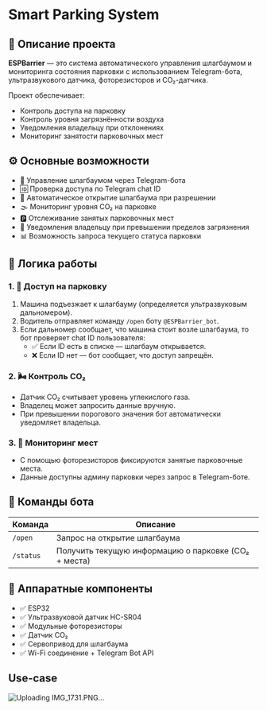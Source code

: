 # Smart Parking System
## 📌 Описание проекта

**ESPBarrier** — это система автоматического управления шлагбаумом и мониторинга состояния парковки с использованием Telegram-бота, ультразвукового датчика, фоторезисторов и CO₂-датчика. 



Проект обеспечивает:

- Контроль доступа на парковку
- Контроль уровня загрязнённости воздуха
- Уведомления владельцу при отклонениях
- Мониторинг занятости парковочных мест



## ⚙️ Основные возможности

- 🔐 Управление шлагбаумом через Telegram-бота
- 🆔 Проверка доступа по Telegram chat ID
- 🚗 Автоматическое открытие шлагбаума при разрешении
- 🌫 Мониторинг уровня CO₂ на парковке
- 🅿️ Отслеживание занятых парковочных мест
- 📩 Уведомления владельцу при превышении пределов загрязнения
- 📊 Возможность запроса текущего статуса парковки



## 🔄 Логика работы


### 1. 🚧 Доступ на парковку

1. Машина подъезжает к шлагбауму (определяется ультразвуковым дальномером).
2. Водитель отправляет команду `/open` боту `@ESPBarrier_bot`.
3. Если дальномер сообщает, что машина стоит возле шлагбаума, то бот проверяет chat ID пользователя:
   - ✅ Если ID есть в списке — шлагбаум открывается.
   - ❌ Если ID нет — бот сообщает, что доступ запрещён.



### 2. 🌬 Контроль CO₂

- Датчик CO₂ считывает уровень углекислого газа.
- Владелец может запросить данные вручную.
- При превышении порогового значения бот автоматически уведомляет владельца.



### 3. 📶 Мониторинг мест

- С помощью фоторезисторов фиксируются занятые парковочные места.
- Данные доступны админу парковки через запрос в Telegram-боте. 



## 💬 Команды бота

| Команда      | Описание                                          |
|--------------|---------------------------------------------------|
| `/open`      | Запрос на открытие шлагбаума                     |
| `/status`    | Получить текущую информацию о парковке (CO₂ + места) |



## 🧰 Аппаратные компоненты

- ✅ ESP32 
- ✅ Ультразвуковой датчик HC-SR04
- ✅ Модульные фоторезисторы 
- ✅ Датчик CO₂ 
- ✅ Сервопривод для шлагбаума
- ✅ Wi-Fi соединение + Telegram Bot API


## Use-case

![Uploading IMG_1731.PNG…]()

